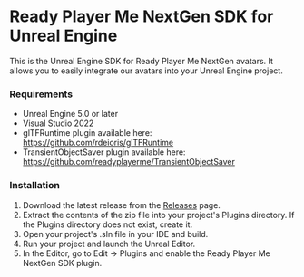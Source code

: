 # Ready Player Me NextGen SDK for Unreal Engine

This is the Unreal Engine SDK for Ready Player Me NextGen avatars. It allows you to easily integrate our avatars into your Unreal Engine project.

### Requirements
- Unreal Engine 5.0 or later
- Visual Studio 2022
- glTFRuntime plugin available here: https://github.com/rdeioris/glTFRuntime
- TransientObjectSaver plugin available here: https://github.com/readyplayerme/TransientObjectSaver

### Installation
1. Download the latest release from the [Releases](https://github.com/readyplayerme/rpm-unreal-next-gen-sdk/releases) page.
2. Extract the contents of the zip file into your project's Plugins directory. If the Plugins directory does not exist, create it.
3. Open your project's .sln file in your IDE and build.
4. Run your project and launch the Unreal Editor.
5. In the Editor, go to Edit -> Plugins and enable the Ready Player Me NextGen SDK plugin.